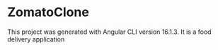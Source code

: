 # ZomatoClone
This project was generated with Angular CLI version 16.1.3. It is a food delivery application
